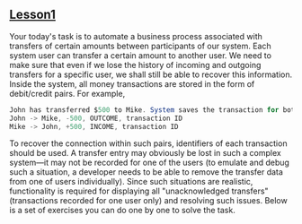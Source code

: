 ## [Lesson1](https://github.com/MaksimovSanan/JavaBootcamp/tree/main/lesson1)
Your today's task is to automate a business process associated with transfers of certain amounts between participants of our system.
Each system user can transfer a certain amount to another user. We need to make sure that even if we lose the history of incoming and outgoing transfers for a specific user, we shall still be able to recover this information.
Inside the system, all money transactions are stored in the form of debit/credit pairs. For example,

```java
John has transferred $500 to Mike. System saves the transaction for both users:
John -> Mike, -500, OUTCOME, transaction ID
Mike -> John, +500, INCOME, transaction ID
```

To recover the connection within such pairs, identifiers of each transaction should be used.
A transfer entry may obviously be lost in such a complex system—it may not be recorded for one of the users (to emulate and debug such a situation, a developer needs to be able to remove the transfer data from one of users individually). Since such situations are realistic, functionality is required for displaying all "unacknowledged transfers" (transactions recorded for one user only) and resolving such issues.
Below is a set of exercises you can do one by one to solve the task.
